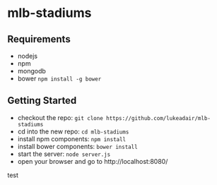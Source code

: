# mlb-stadiums

## Requirements
 - nodejs
 - npm
 - mongodb
 - bower ``` npm install -g bower ```

## Getting Started
 - checkout the repo: ``` git clone https://github.com/lukeadair/mlb-stadiums ```
 - cd into the new repo: ``` cd mlb-stadiums ```
 - install npm components: ``` npm install ```
 - install bower components: ``` bower install ```
 - start the server: ``` node server.js ```
 - open your browser and go to http://localhost:8080/

test

